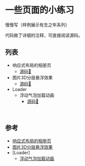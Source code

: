 # 一些页面的小练习

慢慢写（样例展示有生之年系列）

代码做了详细的注释，可直接阅读源码。

## 列表

- 响应式布局的相册页
  - [源码📃](./flex-gallery/index.html)
- 图片3D分层悬浮效果
  - [源码📃](./layed-suspension/index.html)
- Loader
  - 浮动气泡加载动画
    - [源码📃](./loader/bubbles-loader.html)


<br/>

## 参考

- [响应式布局的相册页](https://www.bilibili.com/video/av47766149)
- [图片3D分层悬浮效果](https://www.bilibili.com/video/av45405765)
- [Loader]
  - [浮动气泡加载动画](https://codepen.io/CKH4/pen/ZGNyep/)